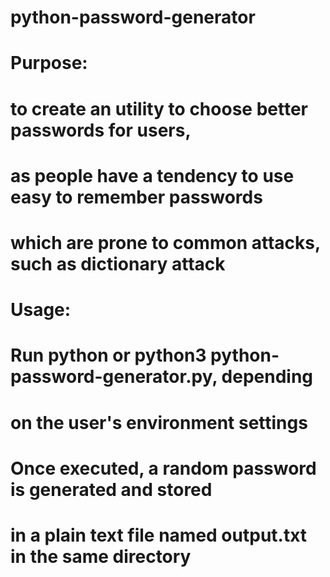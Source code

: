 # python-password-generator
#
#
#
#   Purpose:    
#               to create an utility to choose better passwords for users,
#               as people have a tendency to use easy to remember passwords
#               which are prone to common attacks, such as dictionary attack
#
#
#
#   Usage:      
#               Run python or python3 python-password-generator.py, depending
#               on the user's environment settings
#               Once executed, a random password is generated and stored
#               in a plain text file named output.txt in the same directory

